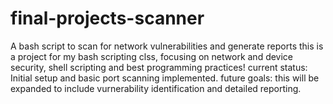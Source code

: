 # final-projects-scanner
A bash script to scan for network vulnerabilities and generate reports
this is a project for my bash scripting clss, focusing on network and device security, shell scripting and best programming practices!
current status: Initial setup and basic port scanning implemented.
future goals: this will be expanded to include vurnerability identification and detailed reporting.

